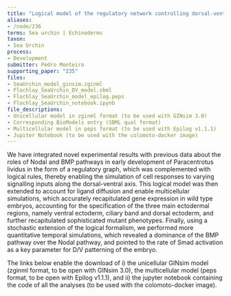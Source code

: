 ```yaml
---
title: "Logical model of the regulatory network controlling dorsal-ventral axis specification in the sea urchin P. lividius"
aliases:
- /node/236
terms: Sea urchin | Echinoderms
taxon:
- Sea Urchin
process: 
- Development
submitter: Pedro Monteiro
supporting_paper: "235"
files: 
- SeaUrchin_model_ginsim.zginml
- Flochlay_SeaUrchin_DV_model.sbml
- Flochlay_SeaUrchin_model_epilog.peps
- Flochlay_SeaUrchin_notebook.ipynb
file_descriptions: 
- Unicellular model in zginml format (to be used with GINsim 3.0)
- Corresponding BioModels entry (SBML qual format)
- Multicellular model in peps format (to be used with Epilog v1.1.1)
- Jupiter Notebook (to be used with the colomoto-docker image)
---
```



We have integrated novel experimental results with previous data about the
roles of Nodal and BMP pathways in early development of Paracentrotus lividus
in the form of a regulatory graph, which was complemented with logical rules,
thereby enabling the simulation of cell responses to varying signalling inputs
along the dorsal-ventral axis. This logical model was then extended to account
for ligand diffusion and enable multicellular simulations, which accurately
recapitulated gene expression in wild type embryos, accounting for the
specification of the three main ectodermal regions, namely ventral ectoderm,
ciliary band and dorsal ectoderm, and further recapitulated sophisticated
mutant phenotypes. Finally, using a stochastic extension of the logical
formalism, we performed more quantitative temporal simulations, which revealed
a dominance of the BMP pathway over the Nodal pathway, and pointed to the rate
of Smad activation as a key parameter for D/V patterning of the embryo.



The links below enable the download of i) the unicellular GINsim model (zginml
format, to be open with GINsim 3.0), the multicellular model (peps format, to
be open with Epilog v1.1.1), and ii) the jupyter notebook containing the code
of all the analyses (to be used with the colomoto-docker image).


